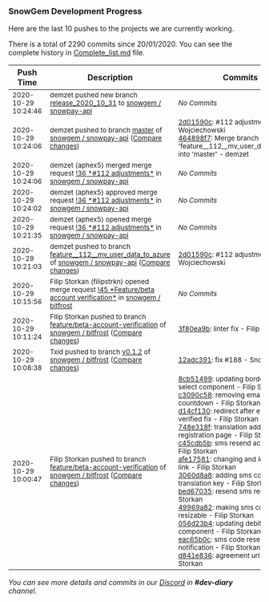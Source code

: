 
### SnowGem Development Progress

Here are the last 10 pushes to the projects we are currently working.

There is a total of 2290 commits since 20/01/2020. You can see the complete history in
 [Complete_list.md](Complete_list.md) file.

| Push Time | Description | Commits |
| --- | --- | --- |
| <sub>2020-10-29 10:24:46</sub> | <sub>demzet pushed new branch [release\_2020\_10\_31](https://gitlab.com/snowgem/snowpay-api/commits/release_2020_10_31) to [snowgem / snowpay\-api](https://gitlab.com/snowgem/snowpay-api)</sub> | <sub>_No Commits_</sub> |
| <sub>2020-10-29 10:24:06</sub> | <sub>demzet pushed to branch [master](https://gitlab.com/snowgem/snowpay-api/commits/master) of [snowgem / snowpay\-api](https://gitlab.com/snowgem/snowpay-api) ([Compare changes](https://gitlab.com/snowgem/snowpay-api/compare/250219732436104c23f4867d2f8964b0880ab11f...464898f7bc6489c051de55bf1640a8e5c91edc80))</sub> | <sub>[2d01590c](https://gitlab.com/snowgem/snowpay-api/-/commit/2d01590c666b1f88f335dd119bbd2c5013394e90): #112 adjustments - Kamil Wojciechowski<br>[464898f7](https://gitlab.com/snowgem/snowpay-api/-/commit/464898f7bc6489c051de55bf1640a8e5c91edc80): Merge branch 'feature__112__mv_user_data_to_azure' into 'master' - demzet</sub> |
| <sub>2020-10-29 10:24:06</sub> | <sub>demzet (aphex5) merged merge request [\!36 \*\#112 adjustments\*](https://gitlab.com/snowgem/snowpay-api/-/merge_requests/36) in [snowgem / snowpay\-api](https://gitlab.com/snowgem/snowpay-api)</sub> | <sub>_No Commits_</sub> |
| <sub>2020-10-29 10:24:02</sub> | <sub>demzet (aphex5) approved merge request [\!36 \*\#112 adjustments\*](https://gitlab.com/snowgem/snowpay-api/-/merge_requests/36) in [snowgem / snowpay\-api](https://gitlab.com/snowgem/snowpay-api)</sub> | <sub>_No Commits_</sub> |
| <sub>2020-10-29 10:21:35</sub> | <sub>demzet (aphex5) opened merge request [\!36 \*\#112 adjustments\*](https://gitlab.com/snowgem/snowpay-api/-/merge_requests/36) in [snowgem / snowpay\-api](https://gitlab.com/snowgem/snowpay-api)</sub> | <sub>_No Commits_</sub> |
| <sub>2020-10-29 10:21:03</sub> | <sub>demzet pushed to branch [feature\_\_112\_\_mv\_user\_data\_to\_azure](https://gitlab.com/snowgem/snowpay-api/commits/feature__112__mv_user_data_to_azure) of [snowgem / snowpay\-api](https://gitlab.com/snowgem/snowpay-api) ([Compare changes](https://gitlab.com/snowgem/snowpay-api/compare/4d1356d35cbac0ddaf8d7e83c7ea04374d97ac66...2d01590c666b1f88f335dd119bbd2c5013394e90))</sub> | <sub>[2d01590c](https://gitlab.com/snowgem/snowpay-api/-/commit/2d01590c666b1f88f335dd119bbd2c5013394e90): #112 adjustments - Kamil Wojciechowski</sub> |
| <sub>2020-10-29 10:15:56</sub> | <sub>Filip Storkan (filipstrkn) opened merge request [\!45 \*Feature/beta account verification\*](https://gitlab.com/snowgem/bitfrost/-/merge_requests/45) in [snowgem / bitfrost](https://gitlab.com/snowgem/bitfrost)</sub> | <sub>_No Commits_</sub> |
| <sub>2020-10-29 10:11:24</sub> | <sub>Filip Storkan pushed to branch [feature/beta\-account\-verification](https://gitlab.com/snowgem/bitfrost/commits/feature/beta-account-verification) of [snowgem / bitfrost](https://gitlab.com/snowgem/bitfrost) ([Compare changes](https://gitlab.com/snowgem/bitfrost/compare/d841e836ad02b1837b1388d91417a0ffa1f32df3...3f80ea9b21032927442d9edb6e24ababd4028498))</sub> | <sub>[3f80ea9b](https://gitlab.com/snowgem/bitfrost/-/commit/3f80ea9b21032927442d9edb6e24ababd4028498): linter fix - Filip Storkan</sub> |
| <sub>2020-10-29 10:08:38</sub> | <sub>Txid pushed to branch [v0\.1\.2](https://gitlab.com/snowgem/bitfrost/commits/v0.1.2) of [snowgem / bitfrost](https://gitlab.com/snowgem/bitfrost) ([Compare changes](https://gitlab.com/snowgem/bitfrost/compare/1e3177e36de1c38af5203e36195a4c0052163c3a...12adc39177414d6909aaa0dea9ad1539b5a2b78c))</sub> | <sub>[12adc391](https://gitlab.com/snowgem/bitfrost/-/commit/12adc39177414d6909aaa0dea9ad1539b5a2b78c): fix #188 - Snowgem</sub> |
| <sub>2020-10-29 10:00:47</sub> | <sub>Filip Storkan pushed to branch [feature/beta\-account\-verification](https://gitlab.com/snowgem/bitfrost/commits/feature/beta-account-verification) of [snowgem / bitfrost](https://gitlab.com/snowgem/bitfrost) ([Compare changes](https://gitlab.com/snowgem/bitfrost/compare/6ff8965aee7f6fc67be2d294d20ce77bfcfdf718...d841e836ad02b1837b1388d91417a0ffa1f32df3))</sub> | <sub>[8cb51499](https://gitlab.com/snowgem/bitfrost/-/commit/8cb5149981db55bf32bfb20924369b13f3c0b132): updating border color for select component - Filip Storkan<br>[c3090c58](https://gitlab.com/snowgem/bitfrost/-/commit/c3090c582e221dc8a60b6001bdf3793db9faea1b): removing email verification countdown - Filip Storkan<br>[d14cf130](https://gitlab.com/snowgem/bitfrost/-/commit/d14cf13007c3ca118f14d9a3361e085f12352144): redirect after email is verified fix - Filip Storkan<br>[748e318f](https://gitlab.com/snowgem/bitfrost/-/commit/748e318f7dee5430ff91c903094f01d3173a9a99): translation added for after registration page - Filip Storkan<br>[c45cdb5b](https://gitlab.com/snowgem/bitfrost/-/commit/c45cdb5bbc2c3fc81b6b8582e1aca6766abea935): sms resend action added - Filip Storkan<br>[afe17581](https://gitlab.com/snowgem/bitfrost/-/commit/afe17581a9d61a433e358642c80f220c08b04a8e): changing and _learn more_ link - Filip Storkan<br>[3060d8a8](https://gitlab.com/snowgem/bitfrost/-/commit/3060d8a8e90fd3772fb61190b808f390f51e155d): adding sms code resend translation key - Filip Storkan<br>[bed67035](https://gitlab.com/snowgem/bitfrost/-/commit/bed67035d1ee412377f25036634ee6cc795fa240): resend sms request - Filip Storkan<br>[49969a82](https://gitlab.com/snowgem/bitfrost/-/commit/49969a827b1087431284f0fea62b69930543069b): making sms code input resizable - Filip Storkan<br>[056d23b4](https://gitlab.com/snowgem/bitfrost/-/commit/056d23b407ef276538f3675a2ac2ed4e02b6233c): updating debit card component - Filip Storkan<br>[eac65b0c](https://gitlab.com/snowgem/bitfrost/-/commit/eac65b0c5c161672764540f7b0467800c101018b): sms code resend and notification - Filip Storkan<br>[d841e836](https://gitlab.com/snowgem/bitfrost/-/commit/d841e836ad02b1837b1388d91417a0ffa1f32df3): agreement url - Filip Storkan</sub> |

_You can see more details and commits in our [Discord](https://discord.gg/zumGnbg) in **#dev-diary** channel._
